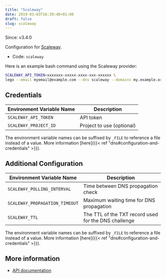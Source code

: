 ```yaml
---
title: "Scaleway"
date: 2019-03-03T16:39:46+01:00
draft: false
slug: scaleway
---
```


<!-- THIS DOCUMENTATION IS AUTO-GENERATED. PLEASE DO NOT EDIT. -->
<!-- providers/dns/scaleway/scaleway.toml -->
<!-- THIS DOCUMENTATION IS AUTO-GENERATED. PLEASE DO NOT EDIT. -->

Since: v3.4.0

Configuration for [Scaleway](https://developers.scaleway.com/).


<!--more-->

- Code: `scaleway`

Here is an example bash command using the Scaleway provider:

```bash
SCALEWAY_API_TOKEN=xxxxxxx-xxxxx-xxxx-xxx-xxxxxx \
lego --email myemail@example.com --dns scaleway --domains my.example.org run
```




## Credentials

| Environment Variable Name | Description |
|-----------------------|-------------|
| `SCALEWAY_API_TOKEN` | API token |
| `SCALEWAY_PROJECT_ID` | Project to use (optional) |

The environment variable names can be suffixed by `_FILE` to reference a file instead of a value.
More information [here]({{< ref "dns#configuration-and-credentials" >}}).


## Additional Configuration

| Environment Variable Name | Description |
|--------------------------------|-------------|
| `SCALEWAY_POLLING_INTERVAL` | Time between DNS propagation check |
| `SCALEWAY_PROPAGATION_TIMEOUT` | Maximum waiting time for DNS propagation |
| `SCALEWAY_TTL` | The TTL of the TXT record used for the DNS challenge |

The environment variable names can be suffixed by `_FILE` to reference a file instead of a value.
More information [here]({{< ref "dns#configuration-and-credentials" >}}).




## More information

- [API documentation](https://developers.scaleway.com/en/products/domain/dns/api/)

<!-- THIS DOCUMENTATION IS AUTO-GENERATED. PLEASE DO NOT EDIT. -->
<!-- providers/dns/scaleway/scaleway.toml -->
<!-- THIS DOCUMENTATION IS AUTO-GENERATED. PLEASE DO NOT EDIT. -->
